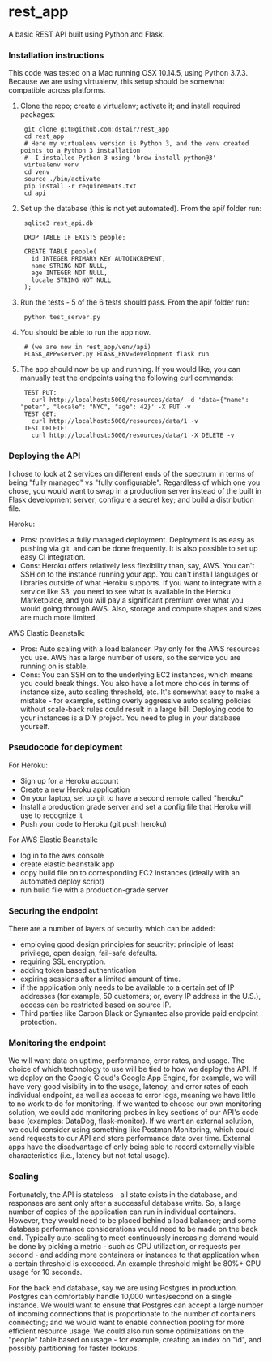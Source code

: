 # rest_app
A basic REST API built using Python and Flask.

### Installation instructions

This code was tested on a Mac running OSX 10.14.5, using Python 3.7.3. Because we are using virtualenv, this setup should be somewhat compatible across platforms.

1. Clone the repo; create a virtualenv; activate it; and install required packages:

        git clone git@github.com:dstair/rest_app
        cd rest_app
        # Here my virtualenv version is Python 3, and the venv created points to a Python 3 installation
        #  I installed Python 3 using 'brew install python@3'
        virtualenv venv
        cd venv
        source ./bin/activate
        pip install -r requirements.txt
        cd api

1. Set up the database (this is not yet automated). From the api/ folder run:

        sqlite3 rest_api.db

        DROP TABLE IF EXISTS people;

        CREATE TABLE people(
          id INTEGER PRIMARY KEY AUTOINCREMENT, 
          name STRING NOT NULL, 
          age INTEGER NOT NULL, 
          locale STRING NOT NULL
        );

1. Run the tests - 5 of the 6 tests should pass. From the api/ folder run:

        python test_server.py

1. You should be able to run the app now.

        # (we are now in rest_app/venv/api)
        FLASK_APP=server.py FLASK_ENV=development flask run

1. The app should now be up and running. If you would like, you can manually test the endpoints using the following curl commands:

        TEST PUT:
          curl http://localhost:5000/resources/data/ -d 'data={"name": "peter", "locale": "NYC", "age": 42}' -X PUT -v
        TEST GET:
          curl http://localhost:5000/resources/data/1 -v
        TEST DELETE:
          curl http://localhost:5000/resources/data/1 -X DELETE -v


### Deploying the API

I chose to look at 2 services on different ends of the spectrum in terms of being "fully managed" vs "fully configurable". Regardless of which one you chose, you would want to swap in a production server instead of the built in Flask development server; configure a secret key; and build a distribution file.

Heroku:
 
- Pros: provides a fully managed deployment. Deployment is as easy as pushing via git, and can be done frequently. It is also possible to set up easy CI integration.
- Cons:
Heroku offers relatively less flexibility than, say, AWS. You can't SSH on to the instance running your app. You can't install languages or libraries outside of what Heroku supports. If you want to integrate with a service like S3, you need to see what is available in the Heroku Marketplace, and you will pay a significant premium over what you would going through AWS. Also, storage and compute shapes and sizes are much more limited.

AWS Elastic Beanstalk:
- Pros:
Auto scaling with a load balancer. Pay only for the AWS resources you use. AWS has a large number of users, so the service you are running on is stable.
- Cons:
You can SSH on to the underlying EC2 instances, which means you could break things. You also have a lot more choices in terms of instance size, auto scaling threshold, etc. It's somewhat easy to make a mistake - for example, setting overly aggressive auto scaling policies without scale-back rules could result in a large bill. Deploying code to your instances is a DIY project. You need to plug in your database yourself.


### Pseudocode for deployment

For Heroku:
- Sign up for a Heroku account
- Create a new Heroku application
- On your laptop, set up git to have a second remote called "heroku"
- Install a production grade server and set a config file that Heroku will use to recognize it
- Push your code to Heroku (git push heroku)

For AWS Elastic Beanstalk:
- log in to the aws console
- create elastic beanstalk app
- copy build file on to corresponding EC2 instances (ideally with an automated deploy script)
- run build file with a production-grade server

### Securing the endpoint

There are a number of layers of security which can be added:
- employing good design principles for seucrity: principle of least privilege, open design, fail-safe defaults.
- requiring SSL encryption. 
- adding token based authentication
- expiring sessions after a limited amount of time.
- if the application only needs to be available to a certain set of IP addresses (for example, 50 customers; or, every IP address in the U.S.), access can be restricted based on source IP.
- Third parties like Carbon Black or Symantec also provide paid endpoint protection.

### Monitoring the endpoint

We will want data on uptime, performance, error rates, and usage. The choice of which technology to use will be tied to how we deploy the API. If we deploy on the Google Cloud's Google App Engine, for example, we will have very good visiblity in to the usage, latency, and error rates of each individual endpoint, as well as access to error logs, meaning we have little to no work to do for monitoring. If we wanted to choose our own monitoring solution, we could add monitoring probes in key sections of our API's code base (examples: DataDog, flask-monitor). If we want an external solution, we could consider using something like Postman Monitoring, which could send requests to our API and store performance data over time. External apps have the disadvantage of only being able to record externally visible characteristics (i.e., latency but not total usage).

### Scaling

Fortunately, the API is stateless - all state exists in the database, and responses are sent only after a successful database write. So, a large number of copies of the application can run in individual containers. However, they would need to be placed behind a load balancer; and some database performance considerations would need to be made on the back end. Typically auto-scaling to meet continuously increasing demand would be done by picking a metric - such as CPU utilization, or requests per second - and adding more containers or instances to that application when a certain threshold is exceeded. An example threshold might be 80%+ CPU usage for 10 seconds.

For the back end database, say we are using Postgres in production. Postgres can comfortably handle 10,000 writes/second on a single instance. We would want to ensure that Postgres can accept a large number of incoming connections that is proportionate to the number of containers connecting; and we would want to enable connection pooling for more efficient resource usage. We could also run some optimizations on the "people" table based on usage - for example, creating an index on "id", and possibly partitioning for faster lookups.



